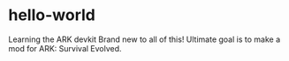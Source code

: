 # hello-world
Learning the ARK devkit
Brand new to all of this! Ultimate goal is to make a mod for ARK: Survival Evolved.
